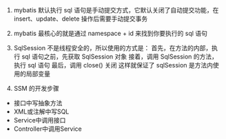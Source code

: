 1. mybatis 默认执行 sql 语句是手动提交方式，它默认关闭了自动提交功能，在 insert、update、delete
操作后需要手动提交事务

2. mybatis 最核心的就是通过 namespace + id 来找到你要执行的 sql 语句

3. SqlSession 不是线程安全的，所以使用的方式是：
首先，在方法的内部，执行 sql 语句之前，先获取 SqlSession 对象
接着，调用 SqlSession 的方法，执行 sql 语句
最后，调用 close() 关闭
这样就保证了 sqlSession 是方法内使用的局部变量

4. SSM 的开发步骤
* 接口中写抽象方法
* XML或注解中写SQL
* Service中调用接口
* Controller中调用Service
